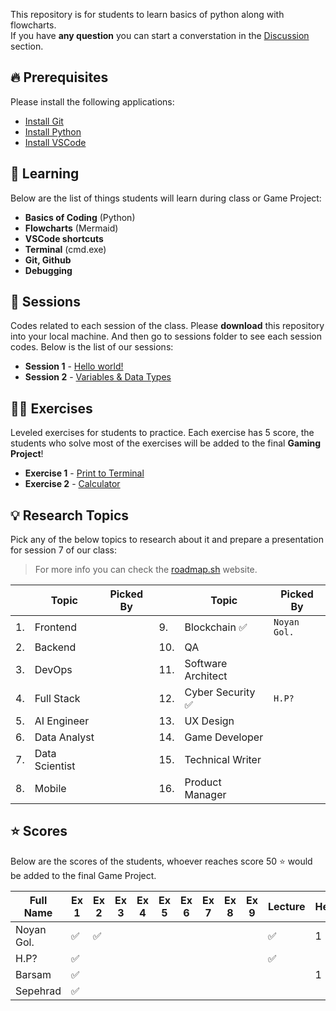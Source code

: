 This repository is for students to learn basics of python along with flowcharts.  
If you have **any question** you can start a converstation in the [Discussion](https://github.com/hayyaun/kids/discussions) section.

## 🔥 Prerequisites

Please install the following applications:

- [Install Git](https://git-scm.com/downloads)
- [Install Python](https://www.python.org/downloads/release/python-3130/)
- [Install VSCode](https://code.visualstudio.com/)

## 🧠 Learning

Below are the list of things students will learn during class or Game Project:

- **Basics of Coding** (Python)
- **Flowcharts** (Mermaid)
- **VSCode shortcuts**
- **Terminal** (cmd.exe)
- **Git, Github**
- **Debugging**

## 📒 Sessions

Codes related to each session of the class.
Please **download** this repository into your local machine.
And then go to sessions folder to see each session codes.
Below is the list of our sessions:

- **Session 1** - [Hello world!](/sessions/session-1.ipynb)
- **Session 2** - [Variables & Data Types](/sessions/session-2.ipynb)

## 🧑‍💻 Exercises

Leveled exercises for students to practice.
Each exercise has 5 score, the students who solve most of the exercises will be added to the final **Gaming Project**!

- **Exercise 1** - [Print to Terminal](/exercises/exercise-1.py)
- **Exercise 2** - [Calculator](/exercises/exercise-2.py)

## 💡 Research Topics

Pick any of the below topics to research about it and prepare a presentation for session 7 of our class:

> For more info you can check the [roadmap.sh](https://roadmap.sh) website.

|     | Topic          | Picked By |     | Topic              | Picked By    |
| --- | -------------- | --------- | --- | ------------------ | ------------ |
| 1.  | Frontend       |           | 9.  | Blockchain ✅      | `Noyan Gol.` |
| 2.  | Backend        |           | 10. | QA                 |              |
| 3.  | DevOps         |           | 11. | Software Architect |              |
| 4.  | Full Stack     |           | 12. | Cyber Security ✅  | `H.P?`       |
| 5.  | AI Engineer    |           | 13. | UX Design          |              |
| 6.  | Data Analyst   |           | 14. | Game Developer     |              |
| 7.  | Data Scientist |           | 15. | Technical Writer   |              |
| 8.  | Mobile         |           | 16. | Product Manager    |              |

## ⭐ Scores

Below are the scores of the students, whoever reaches score 50 ⭐ would be added to the final Game Project.

| Full Name  | Ex 1 | Ex 2 | Ex 3 | Ex 4 | Ex 5 | Ex 6 | Ex 7 | Ex 8 | Ex 9 | Lecture | Helps | Total |
| ---------- | ---- | ---- | ---- | ---- | ---- | ---- | ---- | ---- | ---- | ------- | ----- | ----- |
| Noyan Gol. | ✅   | ✅   |      |      |      |      |      |      |      | ✅      | 1     | 16    |
| H.P?       | ✅   |      |      |      |      |      |      |      |      | ✅      |       | 10    |
| Barsam     | ✅   |      |      |      |      |      |      |      |      |         | 1     | 6     |
| Sepehrad   | ✅   |      |      |      |      |      |      |      |      |         |       | 5     |
